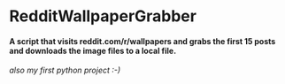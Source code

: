 RedditWallpaperGrabber
======================
<h4>A script that visits reddit.com/r/wallpapers and grabs the first 15 posts and downloads the image files to a local file.</h4>
<em>also my first python project :-)</em>

